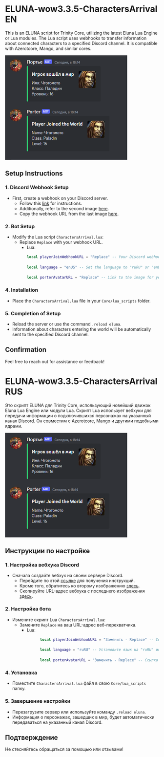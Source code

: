 # ELUNA-wow3.3.5-CharactersArrival EN

This is an ELUNA script for Trinity Core, utilizing the latest Eluna Lua Engine or Lua modules. The Lua script uses webhooks to transfer information about connected characters to a specified Discord channel. It is compatible with Azerotcore, Mango, and similar cores.

![image](https://github.com/saligin/-ELUNA--wow3.3.5-CharactersArrival/blob/main/images/dsbb.png)

## Setup Instructions

### 1. Discord Webhook Setup
- First, create a webhook on your Discord server.
  - Follow this [link](/images/1.png) for instructions.
  - Additionally, refer to the second image [here](/images/2.png).
  - Copy the webhook URL from the last image [here](/images/3.png).

### 2. Bot Setup
- Modify the Lua script `CharactersArrival.lua`:
  - Replace `Replace` with your webhook URL.
    - Lua:
      ```lua
      local playerJoinWebhookURL = "Replace" -- Your Discord webhook link

      local language = "enUS" -- Set the language to "ruRU" or "enUS"

      local porterAvatarURL = "Replace" -- Link to the image for your bot
      ```

### 4. Installation
- Place the `CharactersArrival.lua` file in your `Core/lua_scripts` folder.

### 5. Completion of Setup
- Reload the server or use the command `.reload eluna`.
- Information about characters entering the world will be automatically sent to the specified Discord channel.

## Confirmation

Feel free to reach out for assistance or feedback!

# ELUNA-wow3.3.5-CharactersArrival RUS

Это скрипт ELUNA для Trinity Core, использующий новейший движок Eluna Lua Engine или модули Lua. Скрипт Lua использует вебхуки для передачи информации о подключившихся персонажах на указанный канал Discord. Он совместим с Azerotcore, Mango и другими подобными ядрами.

![image](https://github.com/saligin/-ELUNA--wow3.3.5-CharactersArrival/blob/main/images/dsbb.png)

## Инструкции по настройке

### 1. Настройка вебхука Discord
- Сначала создайте вебхук на своем сервере Discord.
  - Перейдите по этой [ссылке](/images/1.png) для получения инструкций.
  - Кроме того, обратитесь ко второму изображению [здесь](/images/2.png).
  - Скопируйте URL-адрес вебхука с последнего изображения [здесь](/images/3.png).

### 2. Настройка бота
- Измените скрипт Lua `CharactersArrival.lua`:
  - Замените `Replace` на ваш URL-адрес веб-перехватчика.
    - Lua:
      ```lua
			local playerJoinWebhookURL = "Заменить - Replace" -- Ссылка на ваш Discord webhook 

			local language = "ruRU" -- Установите язык на "ruRU" или "enUS"

			local porterAvatarURL = "Заменить - Replace" -- Ссылка на изображение для вашего бота
      ```

### 4. Установка
- Поместите `CharactersArrival.lua` файл в свою `Core/lua_scripts` папку.

### 5. Завершение настройки
- Перезагрузите сервер или используйте команду `.reload eluna`.
- Информация о персонажах, зашедших в мир, будет автоматически передаваться на указанный канал Discord.

## Подтверждение

Не стесняйтесь обращаться за помощью или отзывами!
